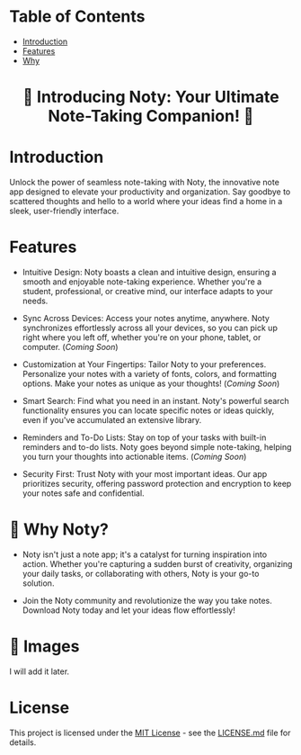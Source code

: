 # Table of Contents

- [Introduction](#introduction)
- [Features](#features)
- [Why](#why)

# <p align="center"> 📝 Introducing Noty: Your Ultimate Note-Taking Companion! 🚀 </p>

# Introduction

Unlock the power of seamless note-taking with Noty, the innovative note app designed to elevate your productivity and organization. Say goodbye to scattered thoughts and hello to a world where your ideas find a home in a sleek, user-friendly interface.

# Features

- Intuitive Design: Noty boasts a clean and intuitive design, ensuring a smooth and enjoyable note-taking experience. Whether you're a student, professional, or creative mind, our interface adapts to your needs.

- Sync Across Devices: Access your notes anytime, anywhere. Noty synchronizes effortlessly across all your devices, so you can pick up right where you left off, whether you're on your phone, tablet, or computer. (<i>Coming Soon</i>)

- Customization at Your Fingertips: Tailor Noty to your preferences. Personalize your notes with a variety of fonts, colors, and formatting options. Make your notes as unique as your thoughts!
(<i>Coming Soon</i>)

- Smart Search: Find what you need in an instant. Noty's powerful search functionality ensures you can locate specific notes or ideas quickly, even if you've accumulated an extensive library.

- Reminders and To-Do Lists: Stay on top of your tasks with built-in reminders and to-do lists. Noty goes beyond simple note-taking, helping you turn your thoughts into actionable items.
(<i>Coming Soon</i>)

- Security First: Trust Noty with your most important ideas. Our app prioritizes security, offering password protection and encryption to keep your notes safe and confidential.

# 🚀 Why Noty?

- Noty isn't just a note app; it's a catalyst for turning inspiration into action. Whether you're capturing a sudden burst of creativity, organizing your daily tasks, or collaborating with others, Noty is your go-to solution.

- Join the Noty community and revolutionize the way you take notes. Download Noty today and let your ideas flow effortlessly!

# 📒 Images 

I will add it later.

# License

This project is licensed under the [MIT License](LICENSE.md) - see the [LICENSE.md](LICENSE.md) file for details.